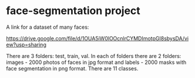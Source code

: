 # face-segmentation project

A link for a dataset of many faces:

https://drive.google.com/file/d/1OUA5iW0lOOcnlrCYMDImotpGI8sbysDA/view?usp=sharing

There are 3 folders: test, train, val. In each of folders there are 2 folders: images - 2000 photos of faces in jpg format and labels - 2000 masks with face segmentation in png format. There are 11 classes.
